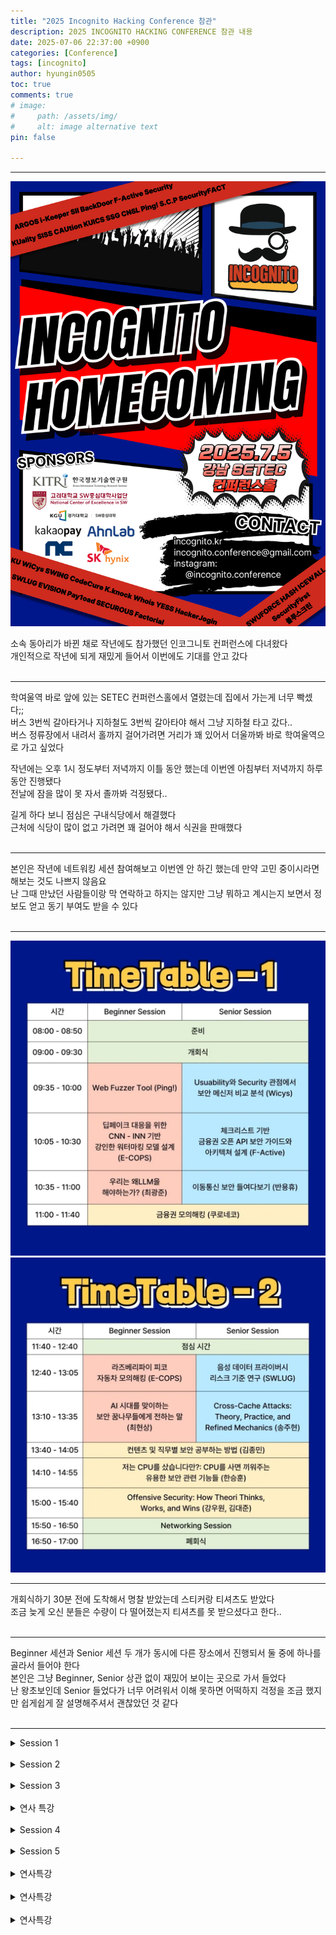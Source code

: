 ```yaml
---
title: "2025 Incognito Hacking Conference 참관"
description: 2025 INCOGNITO HACKING CONFERENCE 참관 내용
date: 2025-07-06 22:37:00 +0900
categories: [Conference]
tags: [incognito]
author: hyungin0505
toc: true
comments: true
# image:
#     path: /assets/img/
#     alt: image alternative text
pin: false

---
```


---

![Image](/assets/img/250706_0/2.jpg)

소속 동아리가 바뀐 채로 작년에도 참가했던 인코그니토 컨퍼런스에 다녀왔다  
개인적으로 작년에 되게 재밌게 들어서 이번에도 기대를 안고 갔다  
<br>

---

학여울역 바로 앞에 있는 SETEC 컨퍼런스홀에서 열렸는데 집에서 가는게 너무 빡셌다;;  
버스 3번씩 갈아타거나 지하철도 3번씩 갈아타야 해서 그냥 지하철 타고 갔다..  
버스 정류장에서 내려서 홀까지 걸어가려면 거리가 꽤 있어서 더울까봐 바로 학여울역으로 가고 싶었다  

작년에는 오후 1시 정도부터 저녁까지 이틀 동안 했는데 이번엔 아침부터 저녁까지 하루 동안 진행됐다  
전날에 잠을 많이 못 자서 졸까봐 걱정됐다..  

길게 하다 보니 점심은 구내식당에서 해결했다  
근처에 식당이 많이 없고 가려면 꽤 걸어야 해서 식권을 판매했다  
<br>

---

본인은 작년에 네트워킹 세션 참여해보고 이번엔 안 하긴 했는데 만약 고민 중이시라면 해보는 것도 나쁘지 않음요  
난 그때 만났던 사람들이랑 막 연락하고 하지는 않지만 그냥 뭐하고 계시는지 보면서 정보도 얻고 동기 부여도 받을 수 있다  
<br>

---

![Image](/assets/img/250706_0/0.jpg)
![Image](/assets/img/250706_0/1.jpg)
<br>

---

개회식하기 30분 전에 도착해서 명찰 받았는데 스티커랑 티셔츠도 받았다  
조금 늦게 오신 분들은 수량이 다 떨어졌는지 티셔츠를 못 받으셨다고 한다..  
<br>

---

Beginner 세션과 Senior 세션 두 개가 동시에 다른 장소에서 진행되서 둘 중에 하나를 골라서 들어야 한다  
본인은 그냥 Beginner, Senior 상관 없이 재밌어 보이는 곳으로 가서 들었다  
난 왕초보인데 Senior 들었다가 너무 어려워서 이해 못하면 어떡하지 걱정을 조금 했지만 쉽게쉽게 잘 설명해주셔서 괜찮았던 것 같다  
<br>

---

<details markdown="1">
<summary>Session 1</summary>

**Usability와 Security 관점에서 보안 메신저 비교 분석**  

사용성 및 보안성 측면에서 메신저마다 점수를 메겨 평가  
Wickr, Telegram, Signal, PGP 네 개의 보안 메신저 점검  

Wickr는 처음 듣는 메신저였는데 사용성과 보안성 모두에서 높은 점수를 받았다  
AWS가 인수하였고 FIPS 140-2 인증을 받았는데 이건 Wickr가 유일하다고 한다  
~~나쁜 짓은 Wickr로 하면 된다고 한다~~

Telegram은 비밀 대화가 아니면 카카오톡처럼 모든 정보가 서버에 평문으로 저장된다  

PGP도 생소했는데 이메일 메세지 등에 사용된다고 한다  
사용하기 어려워서 사용성에서 낮은 점수를 받았다  

순위로 따지면 Wickr > Signal > Telgram > PGP로 할 수 있다  
이에 대해 더 자세한 내용은 추가 평가 기준과 함께 곧 논문으로 나온다고 한다  

</details>

<br>

<details markdown="1">
<summary>Session 2</summary>

**체크리스트 기반 금융권 오픈 API 보안 가이드와 아키텍쳐 설계**  

기존 금융권에서 사용되는 오픈 API 보안 가이드를 분석해서 한계를 찾아 보완  
마이데이터 1.0에서 마이데이터 2.0 시행되면서 과도기적 시기  
사후 처리에 비중이 있어 예방하기 쉽지 않을 수 있다는 문제  

대략적인 내용은 이러한데 아직 잘 모르기도 하고 기억도 잘 안 난다..  
기존 가이드라인을 보완해서 더 세부적인 단계로 나누고 내용을 추가하면서 보완하셨다  

</details>

<br>

<details markdown="1">
<summary>Session 3</summary>

**이동통신 보안 들여다보기**  

1G, 2G, 3G, 4G, 5G 발전 시기별로 존재하던 보안 문제  
분명 열심히 들었지만 잘 모르겠다;;  
네트워크 너무 어려우이.. 네트워크 공부 진짜 해야되는데..  

SKT 해킹 사고에 대해서도 다뤄주실 예정이었는데 정말 아쉽게도 시간 관계상 생략되었다ㅠㅠ  

</details>

<br>

<details markdown="1">
<summary>연사 특강</summary>

**금융권 모의해킹**  

보안 분야가 너무 많다..  
아직 모르는 분야도 많은데 모의해킹 분야에서 하는 일들에 대해서 알 수 있어서 좋았다  

프로젝트 하나 주어지면 길게는 두 달 정도 진행하고 보통 일반적으로는 한 달 정도 진행된다고 한다  
기업에서 사용하는 솔루션 프로그램의 취약점을 찾아내서 서버에 침투하고 장악하는 사례를 보여주셨다  

(근데 솔루션으로 해킹 당하면 기업보다 솔루션 책임이 더 크지 않은가 생각했지만 이번 SKT 사건에서도 그렇고 솔루션을 제대로 검증을 안 했기 때문에 기업 책임이라는 의견이 주류인 것 같다.. 아님 말고!!)  

</details>

<br>

<details markdown="1">
<summary>Session 4</summary>

**라즈베리파이 피코 자동차 모의해킹**  

제목 그대로 라즈베리파이 피코 자동차 모의해킹하는 과정에 대한 세션이다  
항상 느끼는 것이지만 IoT나 하드웨어 해킹하는 것 보면 되게 신기하고 재밌어보인다  
그래서 그런지 사람이 엄청 많아서 맨 뒤에서 봤다..  

앱으로 조종하는데 패킷 잡아내서 패킷 조작하고 했다  
또 네트워크.. 진짜 공부해야겠다  

</details>

<br>

<details markdown="1">
<summary>Session 5</summary>

**AI 시대를 맞이하는 보안 꿈나무들에게 전하는 말**  

우리나라 많은 학생들이 오펜시브 쪽으로 공부를 많이 하지만 실제 보안 직무 중에서 레드 팀이 차지하는 비율은 매우 작다  
레드팀을 운영하는 곳도 드물고 우리는 오펜시브가 아닌 쪽에서 일하게 될 가능성이 크기에 시야를 넓혀야 한다  

AI가 개발자를 완전히 대체할 수 있을지에 대해서 몇 년 전에는 근들갑이라 했지만 지금은 어떻게 될지 모르겠다  
개인적으로 미국 빅테크 기업에서 몇 천 명이 짤리고 이런 사례는 기업이 코로나 때 너무 많이 뽑은 인원들을 짜르고 싶어서 명분으로 삼는 것이 아닐까 라고 생각하신다고 한다ㄷㄷ  

보안을 공부하더라도 최신 AI 기술 정보나 지식은 따라가는 것이 좋다  
왜인지는 나중에 알게 될 것..  

</details>

<br>

<details markdown="1">
<summary>연사특강</summary>

**컨텐츠 및 직무별 보안 공부하는 방법**  

가장 기억에 남는 특강..  
<br>

---

스터디를 하든 프로젝트를 하든 일단 깃에 올려서 작업  
기록을 남겨야 함  

워게임, CTF나 버그바운티 참가  
CTF 그냥 나간다고 해서 스펙이 되지 않음 (입상을 해야 함)  
다만, 엄청 많이 하고 그걸 잘 녹여내면 스펙이 될 수 있을 수도..  

워게임 풀 때 라이트업 그냥 보라고 한다.. (띠용)  
실무에서 거의 쓰이지도 않는 기법들 가지고 고뇌하고 연구하지 말고 현대 기술까지는 일단 오고 난 뒤에 공부하라고 하신다  
근의 공식을 우리가 외워서 쓰지 처음 배울 때 유도해서 쓰지 않지 않는가.. (오..)  
일단 라이트업 보면서 현대 기술까지는 오고 CTF 했을 때 이제 정정당당하게 겨뤄도 되겠구나 싶을 때부터 공부하면 된다고 하신다  
생각해보니 맞는 말 같은데 기존 공부 방식에서 탈피해봐야겠다  
<br>

---

웬만한 회사들은 코테 본다  
코테 보기 싫으면 해킹 대회 우승을 해라 << 어떻게든 인사팀에서 빼돌려서 들여보내 준다고 한다..  
자격증은 의미 없음  
<br>

---

국내 논문은 거들떠도 보지 말고 해외 탑급 논문 보기  
어려울까봐 쫄지 마라 탑급 논문은 필력도 탑급이라 번역체도 급이 다름  

보안 뉴스 이런거 제발 보지 말라고 하신다  
(동아리 홍보 목적이면 인정)

대학원 추천함  
석사가 학사보다 많이 배우고 돈도 더 벎  
<br>

---

#### 학년별 공부법
- 1학년
    - CS 마스터 (운영체제, 네트워크, 컴퓨터 구조 등)  
    - 언어 떼기 (C++은 Modern C++이 아니면 C++이 아니다..)  
- 2학년
    - 개인 프로젝트 무조건  
    - 대외 활동  
- 3학년
    - BoB하기 최적의 시기
    - 2-3월 즈음에 수료와 탑10 등이 결정 나서 취업 시기와 잘 안 맞음
    - BoB가 군대처럼 되버려서 안 할거면 이유가 필요함
- 4학년
    - 소마 추천

</details>

<br>

<details markdown="1">
<summary>연사특강</summary>

**저는 CPU를 샀습니다만?: CPU를 사면 끼워주는 유용한 보안 관련 기능들**

CPU 구조와 관련해서 2005년 이전부터 현대까지 CPU 발전 과정과 함께 어떤 보안 문제들이 있었고 어떻게 해결해왔는지에 대해서 설명해주셨다  
말씀도 재밌게 하시고 내용도 좋아서 재밌게 들었다  

국보연에서 일하다 오셨는데 특강 마지막 파트로 어떤 보안 문제에 대해서 막 설명하시고 어떻게 보완하는지 한참 설명하시다가 마지막에 이거 제가 만들었습니다 라고 하셨다..ㄷㄷ  
솔찌 내 수준에 어려워서 그냥 그런가보다 하면서 들었는데 Gosu시다  

</details>

<br>

<details markdown="1">
<summary>연사특강</summary>

**Offensive Security: How Theori Thinks, Works, and Wins**

티오리 연구원 두 분이 오셔서 해주셨다  
두 분 다 스펙이 상당하다..  

여기서도 사례로 솔루션의 취약점을 이용해 서버를 탈취하는 과정을 보여주셨다  
근데 그 솔루션에서 제로데이를 4개나 발견하셨다ㄷㄷ 진짜 미친(긍정) GOSU..  

지금까지 작업한 곳들 중 안 뚫리는 곳이 없었다고 한다..  
티오리는 어떤 곳일까..  

</details>